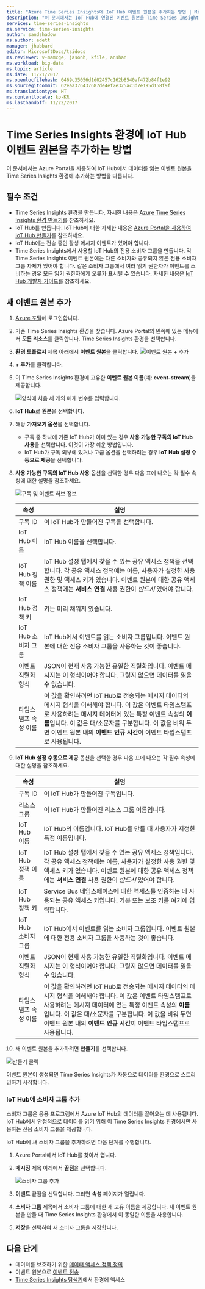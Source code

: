 ```yaml
---
title: "Azure Time Series Insights에 IoT Hub 이벤트 원본을 추가하는 방법 | Microsoft Docs"
description: "이 문서에서는 IoT Hub에 연결된 이벤트 원본을 Time Series Insights 환경에 추가하는 방법을 설명합니다."
services: time-series-insights
ms.service: time-series-insights
author: sandshadow
ms.author: edett
manager: jhubbard
editor: MicrosoftDocs/tsidocs
ms.reviewer: v-mamcge, jasonh, kfile, anshan
ms.workload: big-data
ms.topic: article
ms.date: 11/21/2017
ms.openlocfilehash: 0469c35056d1d02457c162b8540af472b84f1e92
ms.sourcegitcommit: 62eaa376437687de4ef2e325ac3d7e195d158f9f
ms.translationtype: HT
ms.contentlocale: ko-KR
ms.lasthandoff: 11/22/2017
---
```

# <a name="how-to-add-an-iot-hub-event-source-to-time-series-insights-environment"></a>Time Series Insights 환경에 IoT Hub 이벤트 원본을 추가하는 방법
이 문서에서는 Azure Portal을 사용하여 IoT Hub에서 데이터를 읽는 이벤트 원본을 Time Series Insights 환경에 추가하는 방법을 다룹니다.

## <a name="prerequisites"></a>필수 조건
- Time Series Insights 환경을 만듭니다. 자세한 내용은 [Azure Time Series Insights 환경 만들기](time-series-insights-get-started.md)를 참조하세요. 
- IoT Hub를 만듭니다. IoT Hub에 대한 자세한 내용은 [Azure Portal을 사용하여 IoT Hub 만들기](../iot-hub/iot-hub-create-through-portal.md)를 참조하세요.
- IoT Hub에는 전송 중인 활성 메시지 이벤트가 있어야 합니다.
- Time Series Insights에서 사용할 IoT Hub의 전용 소비자 그룹을 만듭니다. 각 Time Series Insights 이벤트 원본에는 다른 소비자와 공유되지 않은 전용 소비자 그룹 자체가 있어야 합니다. 같은 소비자 그룹에서 여러 읽기 권한자가 이벤트를 소비하는 경우 모든 읽기 권한자에게 오류가 표시될 수 있습니다. 자세한 내용은 [IoT Hub 개발자 가이드](../iot-hub/iot-hub-devguide.md)를 참조하세요.

## <a name="add-a-new-event-source"></a>새 이벤트 원본 추가
1. [Azure 포털](https://portal.azure.com)에 로그인합니다.

2. 기존 Time Series Insights 환경을 찾습니다. Azure Portal의 왼쪽에 있는 메뉴에서 **모든 리소스**를 클릭합니다. Time Series Insights 환경을 선택합니다.

3. **환경 토폴로지** 제목 아래에서 **이벤트 원본**을 클릭합니다.
   ![이벤트 원본 + 추가](media/time-series-insights-how-to-add-an-event-source-iothub/1-event-sources.png)

4. **+ 추가**를 클릭합니다.

5. 이 Time Series Insights 환경에 고유한 **이벤트 원본 이름**(예: **event-stream**)을 제공합니다.

   ![양식에 처음 세 개의 매개 변수를 입력합니다.](media/time-series-insights-how-to-add-an-event-source-iothub/2-import-option.png)

6. **IoT Hub**로 **원본**을 선택합니다.

7. 해당 **가져오기 옵션**을 선택합니다. 
   - 구독 중 하나에 기존 IoT Hub가 이미 있는 경우 **사용 가능한 구독의 IoT Hub 사용**을 선택합니다. 이것이 가장 쉬운 방법입니다.
   - IoT Hub가 구독 외부에 있거나 고급 옵션을 선택하려는 경우 **IoT Hub 설정 수동으로 제공**을 선택합니다. 

8. **사용 가능한 구독의 IoT Hub 사용** 옵션을 선택한 경우 다음 표에 나오는 각 필수 속성에 대한 설명을 참조하세요.

   ![구독 및 이벤트 허브 정보](media/time-series-insights-how-to-add-an-event-source-iothub/3-new-event-source.png)

   | 속성 | 설명 |
   | --- | --- |
   | 구독 ID | 이 IoT Hub가 만들어진 구독을 선택합니다.
   | IoT Hub 이름 | IoT Hub 이름을 선택합니다.
   | IoT Hub 정책 이름 | IoT Hub 설정 탭에서 찾을 수 있는 공유 액세스 정책을 선택합니다. 각 공유 액세스 정책에는 이름, 사용자가 설정한 사용 권한 및 액세스 키가 있습니다. 이벤트 원본에 대한 공유 액세스 정책에는 **서비스 연결** 사용 권한이 *반드시* 있어야 합니다.
   | IoT Hub 정책 키 | 키는 미리 채워져 있습니다.
   | IoT Hub 소비자 그룹 | IoT Hub에서 이벤트를 읽는 소비자 그룹입니다. 이벤트 원본에 대한 전용 소비자 그룹을 사용하는 것이 좋습니다.
   | 이벤트 직렬화 형식 | JSON이 현재 사용 가능한 유일한 직렬화입니다. 이벤트 메시지는 이 형식이어야 합니다. 그렇지 않으면 데이터를 읽을 수 없습니다. |
   | 타임스탬프 속성 이름 | 이 값을 확인하려면 IoT Hub로 전송되는 메시지 데이터의 메시지 형식을 이해해야 합니다. 이 값은 이벤트 타임스탬프로 사용하려는 메시지 데이터에 있는 특정 이벤트 속성의 **이름**입니다. 이 값은 대/소문자를 구분합니다. 이 값을 비워 두면 이벤트 원본 내의 **이벤트 인큐 시간**이 이벤트 타임스탬프로 사용됩니다. |

9. **IoT Hub 설정 수동으로 제공** 옵션을 선택한 경우 다음 표에 나오는 각 필수 속성에 대한 설명을 참조하세요.

   | 속성 | 설명 |
   | --- | --- |
   | 구독 ID | 이 IoT Hub가 만들어진 구독입니다.
   | 리소스 그룹 | 이 IoT Hub가 만들어진 리소스 그룹 이름입니다.
   | IoT Hub 이름 | IoT Hub의 이름입니다. IoT Hub를 만들 때 사용자가 지정한 특정 이름입니다.
   | IoT Hub 정책 이름 | IoT Hub 설정 탭에서 찾을 수 있는 공유 액세스 정책입니다. 각 공유 액세스 정책에는 이름, 사용자가 설정한 사용 권한 및 액세스 키가 있습니다. 이벤트 원본에 대한 공유 액세스 정책에는 **서비스 연결** 사용 권한이 *반드시* 있어야 합니다.
   | IoT Hub 정책 키 | Service Bus 네임스페이스에 대한 액세스를 인증하는 데 사용되는 공유 액세스 키입니다. 기본 또는 보조 키를 여기에 입력합니다.
   | IoT Hub 소비자 그룹 | IoT Hub에서 이벤트를 읽는 소비자 그룹입니다. 이벤트 원본에 대한 전용 소비자 그룹을 사용하는 것이 좋습니다.
   | 이벤트 직렬화 형식 | JSON이 현재 사용 가능한 유일한 직렬화입니다. 이벤트 메시지는 이 형식이어야 합니다. 그렇지 않으면 데이터를 읽을 수 없습니다. |
   | 타임스탬프 속성 이름 | 이 값을 확인하려면 IoT Hub로 전송되는 메시지 데이터의 메시지 형식을 이해해야 합니다. 이 값은 이벤트 타임스탬프로 사용하려는 메시지 데이터에 있는 특정 이벤트 속성의 **이름**입니다. 이 값은 대/소문자를 구분합니다. 이 값을 비워 두면 이벤트 원본 내의 **이벤트 인큐 시간**이 이벤트 타임스탬프로 사용됩니다. |

10. 새 이벤트 원본을 추가하려면 **만들기**를 선택합니다.

   ![만들기 클릭](media/time-series-insights-how-to-add-an-event-source-iothub/4-create-button.png)

   이벤트 원본이 생성되면 Time Series Insights가 자동으로 데이터를 환경으로 스트리밍하기 시작합니다.

### <a name="add-a-consumer-group-to-your-iot-hub"></a>IoT Hub에 소비자 그룹 추가
소비자 그룹은 응용 프로그램에서 Azure IoT Hub의 데이터를 끌어오는 데 사용됩니다. IoT Hub에서 안정적으로 데이터를 읽기 위해 이 Time Series Insights 환경에서만 사용하는 전용 소비자 그룹을 제공합니다.

IoT Hub에 새 소비자 그룹을 추가하려면 다음 단계를 수행합니다.
1. Azure Portal에서 IoT Hub를 찾아서 엽니다.

2. **메시징** 제목 아래에서 **끝점**을 선택합니다. 

   ![소비자 그룹 추가](media/time-series-insights-how-to-add-an-event-source-iothub/5-add-consumer-group.png)

3. **이벤트** 끝점을 선택합니다. 그러면 **속성** 페이지가 열립니다.

4. **소비자 그룹** 제목에서 소비자 그룹에 대한 새 고유 이름을 제공합니다. 새 이벤트 원본을 만들 때 Time Series Insights 환경에서 이 동일한 이름을 사용합니다.

5. **저장**을 선택하여 새 소비자 그룹을 저장합니다.

## <a name="next-steps"></a>다음 단계
- 데이터를 보호하기 위한 [데이터 액세스 정책 정의](time-series-insights-data-access.md)
- 이벤트 원본으로 [이벤트 전송](time-series-insights-send-events.md)
- [Time Series Insights 탐색기](https://insights.timeseries.azure.com)에서 환경에 액세스
